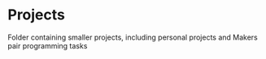 # Projects
Folder containing smaller projects, including personal projects and Makers pair programming tasks
